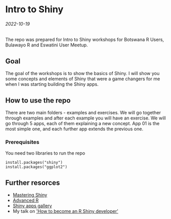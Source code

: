 # Intro to Shiny
###### 2022-10-19
The repo was prepared for Intro to Shiny workshops for Botswana R Users, Bulawayo R and Eswatini User Meetup.

## Goal
The goal of the workshops is to show the basics of Shiny. I will show you some concepts and elements of Shiny that were a game changers for me when I was starting building the Shiny apps. 

## How to use the repo
There are two main folders - examples and exercises. We will go together through examples and after each example you will have an exercise.
We will go through 5 apps, each of them explaining a new concept. App 01 is the most simple one, and each further app extends the previous one.

### Prerequisites
You need two libraries to run the repo

```{r}
install.packages("shiny")
install.packages("ggplot2")
```

## Further resorces
- [Mastering Shiny](https://mastering-shiny.org/index.html)
- [Advanced R](https://adv-r.hadley.nz/)
- [Shiny apps gallery](https://demo.appsilon.com/)
- My talk on ['How to become an R Shiny developer'](https://youtu.be/EDhhbG_N6bo)

